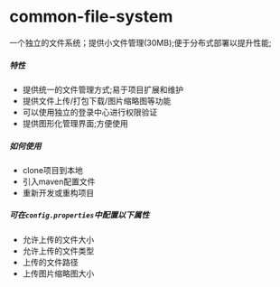 # common-file-system
一个独立的文件系统；提供小文件管理(30MB);便于分布式部署以提升性能;

##### 特性
- 提供统一的文件管理方式;易于项目扩展和维护
- 提供文件上传/打包下载/图片缩略图等功能
- 可以使用独立的登录中心进行权限验证
- 提供图形化管理界面;方便使用

##### 如何使用
- clone项目到本地
- 引入maven配置文件
- 重新开发或重构项目

##### 可在`config.properties`中配置以下属性
- 允许上传的文件大小
- 允许上传的文件类型
- 上传的文件路径
- 上传图片缩略图大小